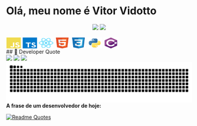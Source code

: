 # Olá, meu nome é Vitor Vidotto
<div align="center">
  <img height="180em" src="https://github-readme-stats.vercel.app/api?username=vitor-vidotto&show_icons=true&theme=dracula&include_all_commits=true&count_private=true"/>
  <img height="180em" src="https://github-readme-stats.vercel.app/api/top-langs/?username=vitor-vidotto&layout=compact&langs_count=7&theme=dracula"/>
</div>
  <div style="display: inline_block"><br>
  <img align="center" alt="Vitor-Js" height="30" width="40" src="https://raw.githubusercontent.com/devicons/devicon/master/icons/javascript/javascript-plain.svg">
  <img align="center" alt="Vitor-Ts" height="30" width="40" src="https://raw.githubusercontent.com/devicons/devicon/master/icons/typescript/typescript-plain.svg">
  <img align="center" alt="Vitor-React" height="30" width="40" src="https://raw.githubusercontent.com/devicons/devicon/master/icons/react/react-original.svg">
  <img align="center" alt="Vitor-HTML" height="30" width="40" src="https://raw.githubusercontent.com/devicons/devicon/master/icons/html5/html5-original.svg">
  <img align="center" alt="Vitor-CSS" height="30" width="40" src="https://raw.githubusercontent.com/devicons/devicon/master/icons/css3/css3-original.svg">
  <img align="center" alt="Vitor-Python" height="30" width="40" src="https://raw.githubusercontent.com/devicons/devicon/master/icons/python/python-original.svg">
  <img align="center" alt="Vitor-Csharp" height="30" width="40" src="https://raw.githubusercontent.com/devicons/devicon/master/icons/csharp/csharp-original.svg">
</div>
  ## 📖 Developer Quote
  <div> 
  <a href="https://instagram.com/soy.vidotto" target="_blank"><img src="https://img.shields.io/badge/-Instagram-%23E4405F?style=for-the-badge&logo=instagram&logoColor=white" target="_blank"></a>
  <a href = "mailto:vitor.v.m.tozi@gmail.com"><img src="https://img.shields.io/badge/-Gmail-%23333?style=for-the-badge&logo=gmail&logoColor=white" target="_blank"></a>
  <a href="https://www.linkedin.com/in/vitor-vidotto" target="_blank"><img src="https://img.shields.io/badge/-LinkedIn-%230077B5?style=for-the-badge&logo=linkedin&logoColor=white" target="_blank"></a> 
 <picture align="center">
  <source media="(prefers-color-scheme: dark)" srcset="https://raw.githubusercontent.com/Vitor-Vidotto/Vitor-Vidotto/output/github-contribution-grid-snake-dark.svg">
  <source media="(prefers-color-scheme: light)" srcset="https://raw.githubusercontent.com/Vitor-Vidotto/Vitor-Vidotto/output/github-contribution-grid-snake-dark.svg">
  <img align="center" alt="github contribution grid snake animation" src="https://raw.githubusercontent.com/Vitor-Vidotto/Vitor-Vidotto/output/github-contribution-grid-snake.svg">
</picture>
</div>
<strong>A frase de um desenvolvedor de hoje: </strong>

[![Readme Quotes](https://quotes-github-readme.vercel.app/api?type=horizontal&theme=swift&border=true)](https://github.com/piyushsuthar/github-readme-quotes)

